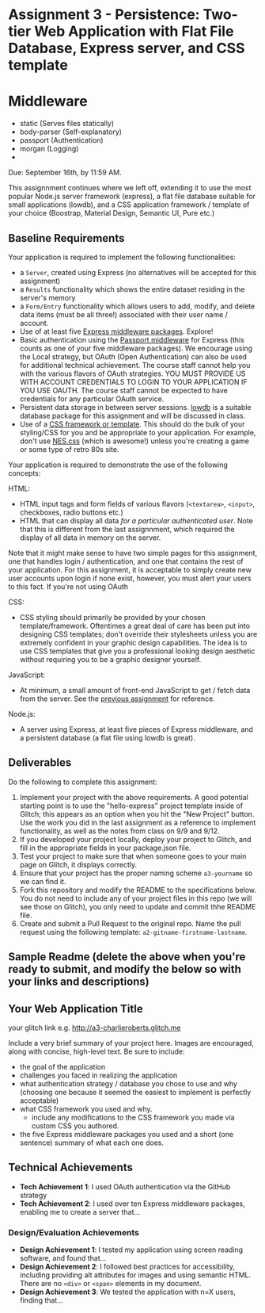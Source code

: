 # Assignment 3 - Persistence: Two-tier Web Application with Flat File Database, Express server, and CSS template

# Middleware

- static (Serves files statically)
- body-parser (Self-explanatory)
- passport (Authentication)
- morgan (Logging)
-

Due: September 16th, by 11:59 AM.

This assignnment continues where we left off, extending it to use the most popular Node.js server framework (express), a flat file database suitable for small applications (lowdb), and a CSS application framework / template of your choice (Boostrap, Material Design, Semantic UI, Pure etc.)

## Baseline Requirements

Your application is required to implement the following functionalities:

- a `Server`, created using Express (no alternatives will be accepted for this assignment)
- a `Results` functionality which shows the entire dataset residing in the server's memory
- a `Form/Entry` functionality which allows users to add, modify, and delete data items (must be all three!) associated with their user name / account.
- Use of at least five [Express middleware packages](https://expressjs.com/en/resources/middleware.html). Explore!
- Basic authentication using the [Passport middleware](http://www.passportjs.org) for Express (this counts as one of your five middleware packages). We encourage using the Local strategy, but OAuth (Open Authentication) can also be used for additional technical achievement. The course staff cannot help you with the various flavors of OAuth strategies. YOU MUST PROVIDE US WITH ACCOUNT CREDENTIALS TO LOGIN TO YOUR APPLICATION IF YOU USE OAUTH. The course staff cannot be expected to have credentials for any particular OAuth service.
- Persistent data storage in between server sessions. [lowdb](https://github.com/typicode/lowdb) is a suitable database package for this assignment and will be discussed in class.
- Use of a [CSS framework or template](https://github.com/troxler/awesome-css-frameworks). This should do the bulk of your styling/CSS for you and be appropriate to your application. For example, don't use [NES.css](https://nostalgic-css.github.io/NES.css/) (which is awesome!) unless you're creating a game or some type of retro 80s site.

Your application is required to demonstrate the use of the following concepts:

HTML:

- HTML input tags and form fields of various flavors (`<textarea>`, `<input>`, checkboxes, radio buttons etc.)
- HTML that can display all data _for a particular authenticated user_. Note that this is different from the last assignnment, which required the display of all data in memory on the server.

Note that it might make sense to have two simple pages for this assignment, one that handles login / authentication, and one that contains the rest of your application. For this assignment, it is acceptable to simply create new user accounts upon login if none exist, however, you must alert your users to this fact. If you're not using OAuth

CSS:

- CSS styling should primarily be provided by your chosen template/framework. Oftentimes a great deal of care has been put into designing CSS templates; don't override their stylesheets unless you are extremely confident in your graphic design capabilities. The idea is to use CSS templates that give you a professional looking design aesthetic without requiring you to be a graphic designer yourself.

JavaScript:

- At minimum, a small amount of front-end JavaScript to get / fetch data from the server. See the [previous assignment](https://github.com/cs4241-19a/a2-shortstack) for reference.

Node.js:

- A server using Express, at least five pieces of Express middleware, and a persistent database (a flat file using lowdb is great).

## Deliverables

Do the following to complete this assignment:

1. Implement your project with the above requirements. A good potential starting point is to use the "hello-express" project template inside of Glitch; this appears as an option when you hit the "New Project" button. Use the work you did in the last assignment as a reference to implement functionality, as well as the notes from class on 9/9 and 9/12.
2. If you developed your project locally, deploy your project to Glitch, and fill in the appropriate fields in your package.json file.
3. Test your project to make sure that when someone goes to your main page on Glitch, it displays correctly.
4. Ensure that your project has the proper naming scheme `a3-yourname` so we can find it.
5. Fork this repository and modify the README to the specifications below. You do not need to include any of your project files in this repo (we will see those on Glitch), you only need to update and commit thhe README file.
6. Create and submit a Pull Request to the original repo. Name the pull request using the following template: `a2-gitname-firstname-lastname`.

## Sample Readme (delete the above when you're ready to submit, and modify the below so with your links and descriptions)

## Your Web Application Title

your glitch link e.g. http://a3-charlieroberts.glitch.me

Include a very brief summary of your project here. Images are encouraged, along with concise, high-level text. Be sure to include:

- the goal of the application
- challenges you faced in realizing the application
- what authentication strategy / database you chose to use and why (choosing one because it seemed the easiest to implement is perfectly acceptable)
- what CSS framework you used and why.
  - include any modifications to the CSS framework you made via custom CSS you authored.
- the five Express middleware packages you used and a short (one sentence) summary of what each one does.

## Technical Achievements

- **Tech Achievement 1**: I used OAuth authentication via the GitHub strategy
- **Tech Achievement 2**: I used over ten Express middleware packages, enabling me to create a server that...

### Design/Evaluation Achievements

- **Design Achievement 1**: I tested my application using screen reading software, and found that...
- **Design Achievement 2**: I followed best practices for accessibility, including providing alt attributes for images and using semantic HTML. There are no `<div>` or `<span>` elements in my document.
- **Design Achievement 3**: We tested the application with n=X users, finding that...
